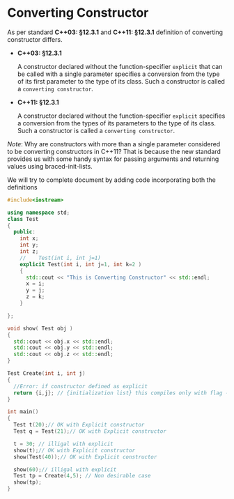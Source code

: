 Converting Constructor
======================

As per standard **C++03: §12.3.1** and **C++11: §12.3.1** definition of converting constructor differs.

* **C++03: §12.3.1**
    
    A constructor declared without the function-specifier `explicit` that can be called with a single parameter specifies a conversion from the type of its first parameter to the type of its class. Such a constructor is called a `converting constructor`.

* **C++11: §12.3.1**


    A constructor declared without the function-specifier `explicit` specifies a conversion from the types of its parameters to the type of its class. Such a constructor is called a `converting constructor`.

_Note_: Why are constructors with more than a single parameter considered to be converting constructors in C++11? That is because the new standard provides us with some handy syntax for passing arguments and returning values using braced-init-lists. 

We will try to complete document by adding code incorporating both the definitions

````cpp
#include<iostream>

using namespace std;
class Test
{
  public:
    int x;
    int y;
    int z;
    //    Test(int i, int j=1)
    explicit Test(int i, int j=1, int k=2 )
    {
      std::cout << "This is Converting Constructor" << std::endl;
      x = i;
      y = j;
      z = k;
    }

};

void show( Test obj )
{
  std::cout << obj.x << std::endl;
  std::cout << obj.y << std::endl;
  std::cout << obj.z << std::endl;
}

Test Create(int i, int j)
{
  //Error: if constructor defined as explicit
  return {i,j}; // {initialization list} this compiles only with flag -std=c++11
}

int main()
{
  Test t(20);// OK with Explicit constructor
  Test q = Test(21);// OK with Explicit constructor

  t = 30; // illigal with explicit
  show(t);// OK with Explicit constructor
  show(Test(40));// OK with Explicit constructor

  show(60);// illigal with explicit
  Test tp = Create(4,5); // Non desirable case
  show(tp);
}

````
